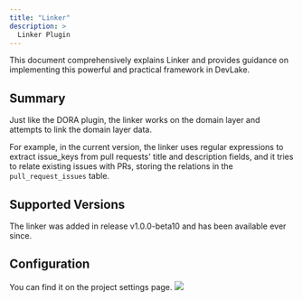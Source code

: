 ```yaml
---
title: "Linker"
description: >
  Linker Plugin
---
```


This document comprehensively explains Linker and provides guidance on implementing this powerful and practical framework in DevLake.

## Summary

Just like the DORA plugin, the linker works on the domain layer and attempts to link the domain layer data.

For example, in the current version, the linker uses regular expressions to extract issue_keys from pull requests' title and description fields, and it tries to relate existing issues with PRs, storing the relations in the `pull_request_issues` table.


## Supported Versions
The linker was added in release v1.0.0-beta10 and has been available ever since.

## Configuration
You can find it on the project settings page.
![](/img/Plugins/linker-configuration.png)
